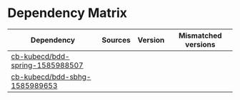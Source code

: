 # Dependency Matrix

Dependency | Sources | Version | Mismatched versions
---------- | ------- | ------- | -------------------
[cb-kubecd/bdd-spring-1585988507](https://github.com/cb-kubecd/bdd-spring-1585988507.git) |  | []() | 
[cb-kubecd/bdd-sbhg-1585989653](https://github.com/cb-kubecd/bdd-sbhg-1585989653.git) |  | []() | 
